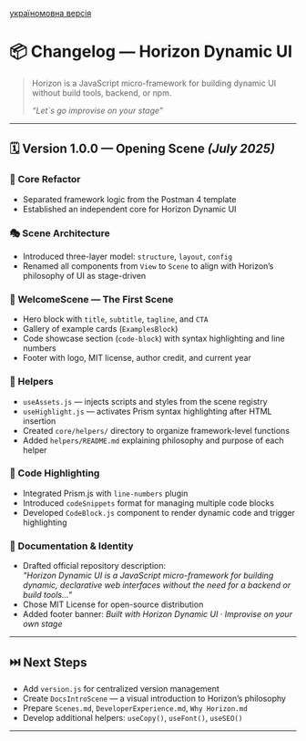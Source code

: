 [україномовна версія](CHANGELOG.md)

# 📦 Changelog — Horizon Dynamic UI

> Horizon is a JavaScript micro-framework for building dynamic UI without build tools, backend, or npm.  
> 
> *“Let`s go improvise on your stage”*

---

## 🗓️ Version 1.0.0 — Opening Scene *(July 2025)*

### 🔧 Core Refactor
- Separated framework logic from the Postman 4 template
- Established an independent core for Horizon Dynamic UI

### 🎭 Scene Architecture
- Introduced three-layer model: `structure`, `layout`, `config`
- Renamed all components from `View` to `Scene` to align with Horizon’s philosophy of UI as stage-driven

### 🧩 WelcomeScene — The First Scene
- Hero block with `title`, `subtitle`, `tagline`, and `CTA`
- Gallery of example cards (`ExamplesBlock`)
- Code showcase section (`code-block`) with syntax highlighting and line numbers
- Footer with logo, MIT license, author credit, and current year

### 📁 Helpers
- `useAssets.js` — injects scripts and styles from the scene registry
- `useHighlight.js` — activates Prism syntax highlighting after HTML insertion
- Created `core/helpers/` directory to organize framework-level functions
- Added `helpers/README.md` explaining philosophy and purpose of each helper

### 🎨 Code Highlighting
- Integrated Prism.js with `line-numbers` plugin
- Introduced `codeSnippets` format for managing multiple code blocks
- Developed `CodeBlock.js` component to render dynamic code and trigger highlighting

### 📘 Documentation & Identity
- Drafted official repository description:  
  *"Horizon Dynamic UI is a JavaScript micro-framework for building dynamic, declarative web interfaces without the need for a backend or build tools..."*
- Chose MIT License for open-source distribution
- Added footer banner: *Built with Horizon Dynamic UI · Improvise on your own stage*

---

## ⏭️ Next Steps

- Add `version.js` for centralized version management
- Create `DocsIntroScene` — a visual introduction to Horizon’s philosophy
- Prepare `Scenes.md`, `DeveloperExperience.md`, `Why Horizon.md`
- Develop additional helpers: `useCopy()`, `useFont()`, `useSEO()`

---